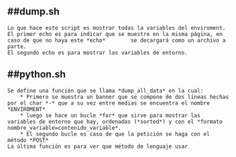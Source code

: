 ##dump.sh
-------
	Lo que hace este script es mostrar todas la variables del enviroment.
	El primer echo es para indicar que se muestre en la misma página, en caso de que no haya este *echo* 		se decargará como un archivo a parte.
	El segundo echo es para mostrar las variables de entorno.
	
##python.sh
-----------
	Se define una función que se llama *dump_all_data* en la cual:
		* Primero se muestra un banner que se compone de dos líneas hechas por el char *-* que a su vez entre medias se encuentra el nombre *ENVIROMENT*
		* luego se hace un bucle *for* que sirve para mostrar las variables de entorno que hay, ordenadas (*sorted*) y con el *formato nombre_variable=contenido_variable*.
		* El segundo bucle es caso de que la petición se haga con el método *POST*
	La última función es para ver que método de lenguaje usar
